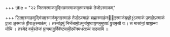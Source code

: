 +++
title = "२२ जितमस्माकमुद्भिन्नमस्माकमृतमस्माकं तेजोऽस्माकम्"

+++
जि॒तम॒स्माक॒मुद्भि॑न्नम॒स्माक॑मृ॒तम॒स्माकं॒ तेजो॒ऽस्माकं॒ ब्रह्मा॒स्माकं॒स्व᳡र॒स्माकं॑य॒ज्ञो॒३॒॑ऽस्माकं॑ प॒शवो॒ऽस्माकं॑ प्र॒जा अ॒स्माकं॑ वी॒राअ॒स्माक॑म् । तस्मा॑द॒मुं निर्भ॑जामो॒ऽमुमा॑मुष्याय॒णम॒मुष्याः॑ पु॒त्रम॒सौ यः। स मासा॑नां॒ पाशा॒न्मा मो॑चि । तस्येदं वर्च॒स्तेजः॑ प्रा॒णमायु॒र्निवे॑ष्टयामी॒दमे॑नमधराञ्चं पादयामि ॥